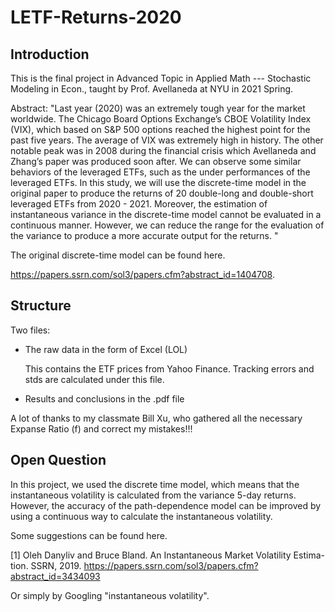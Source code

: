# LETF-Returns-2020

## Introduction

This is the final project in Advanced Topic in Applied Math --- Stochastic Modeling in Econ., taught by Prof. Avellaneda at NYU in 2021 Spring. 

Abstract: "Last year (2020) was an extremely tough year for the market worldwide. The Chicago Board Options Exchange’s CBOE Volatility Index (VIX), which based on S&P 500 options reached the highest point for the past five years. The average of VIX was extremely high in history. The other notable peak was in 2008 during the financial crisis which Avellaneda and Zhang’s paper was produced soon after. We can observe some similar behaviors of the leveraged ETFs, such as the under performances of the leveraged ETFs. In this study, we will use the discrete-time model in the original paper to produce the returns of 20 double-long and double-short leveraged ETFs from 2020 - 2021. Moreover, the estimation of instantaneous variance in the discrete-time model cannot be evaluated in a continuous manner. However, we can reduce the range for the evaluation of the variance to produce a more accurate output for the returns.
" 

The original discrete-time model can be found here.

https://papers.ssrn.com/sol3/papers.cfm?abstract_id=1404708.



## Structure 

Two files:

- The raw data in the form of Excel (LOL)

  This contains the ETF prices from Yahoo Finance. Tracking errors and stds are calculated under this file.  

- Results and conclusions in the .pdf file

A lot of thanks to my classmate Bill Xu, who gathered all the necessary Expanse Ratio (f) and correct my mistakes!!! 

## Open Question

In this project, we used the discrete time model, which means that the instantaneous volatility is calculated from the variance 5-day returns. However, the accuracy of the path-dependence model can be improved by using a continuous way to calculate the instantaneous volatility. 

Some suggestions can be found here. 

[1] Oleh Danyliv and Bruce Bland. An Instantaneous Market Volatility Estima- tion. SSRN, 2019. https://papers.ssrn.com/sol3/papers.cfm?abstract_id=3434093

Or simply by Googling "instantaneous volatility". 
